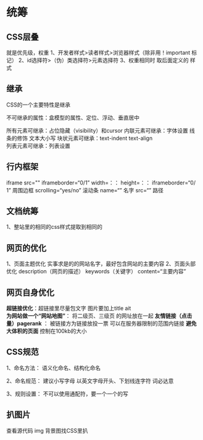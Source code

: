 #  统筹

## CSS层叠

就是优先级，权重
1、开发者样式>读者样式>浏览器样式（除非用！important 标记）
2、id选择符>（伪）类选择符>元素选择符
3、权重相同时	取后面定义的   样式

## 继承

CSS的一个主要特性是继承

不可继承的属性：盒模型的属性、定位、浮动、垂直居中

所有元素可继承：占位隐藏（visibility）和cursor
内联元素可继承：字体设置    线条的修饰   文本大小写
块状元素可继承：text-indent    text-align   
列表元素可继承：列表设置

## 行内框架

iframe    src=""  iframeborder=“0/1”   width=：：  height=：：
iframeborder=“0/ 1”     周围边框
scrolling=“yes/no”   滚动条
name=“”    名字
src=“”   路径

## 文档统筹

1、整站里的相同的css样式提取到相同的

## 网页的优化

1、页面主题优化
		实事求是的的网站名字，最好包含网站的主要内容
2、页面头部优化
		description（网页的描述）       keywords（关键字）    content=“主要内容”

## 网页自身优化

**超链接优化**：超链接里尽量包文字        图片要加上title   ait  
**为网站做一个“网站地图”**：      将二级页、三级页 的网址放在一起
**友情链接（点击量）pagerank**   ：     被链接方为链接放投一票   可以在服务器限制的范围内链接
**避免大体积的页面**       控制在100kb的大小

## CSS规范

1、命名方法：  语义化命名、结构化命名

2、命名规范： 建议小写字母       以英文字母开头、下划线连字符        词必达意

3、规则设置： 不可以使用通配符，要一个一个的写

## 扒图片

查看源代码      img      背景图找CSS里扒